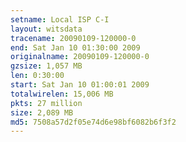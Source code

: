 ```yaml
---
setname: Local ISP C-I
layout: witsdata
tracename: 20090109-120000-0
end: Sat Jan 10 01:30:00 2009
originalname: 20090109-120000-0
gzsize: 1,057 MB
len: 0:30:00
start: Sat Jan 10 01:00:01 2009
totalwirelen: 15,006 MB
pkts: 27 million
size: 2,089 MB
md5: 7508a57d2f05e74d6e98bf6082b6f3f2
---
```

